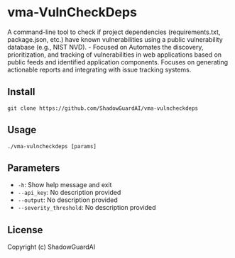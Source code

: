 # vma-VulnCheckDeps
A command-line tool to check if project dependencies (requirements.txt, package.json, etc.) have known vulnerabilities using a public vulnerability database (e.g., NIST NVD). - Focused on Automates the discovery, prioritization, and tracking of vulnerabilities in web applications based on public feeds and identified application components. Focuses on generating actionable reports and integrating with issue tracking systems.

## Install
`git clone https://github.com/ShadowGuardAI/vma-vulncheckdeps`

## Usage
`./vma-vulncheckdeps [params]`

## Parameters
- `-h`: Show help message and exit
- `--api_key`: No description provided
- `--output`: No description provided
- `--severity_threshold`: No description provided

## License
Copyright (c) ShadowGuardAI
